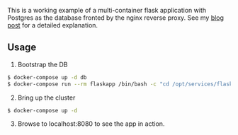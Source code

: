 This is a working example of a multi-container flask application with Postgres as the database fronted by the nginx reverse proxy. See my [blog post](http://www.ameyalokare.com/docker/2017/09/20/nginx-flask-postgres-docker-compose.html) for a detailed explanation.

## Usage

1. Bootstrap the DB
```bash
$ docker-compose up -d db
$ docker-compose run --rm flaskapp /bin/bash -c "cd /opt/services/flaskapp/src && python -c  'import database; database.init_db()' && python -c 'import data_import; data_import.import_data()' "
```

2. Bring up the cluster
```bash
$ docker-compose up -d
```

3. Browse to localhost:8080 to see the app in action.
